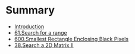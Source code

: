 # Summary

* [Introduction](README.md)
* [61.Search for a range](61search-for-a-range.md)
* [600.Smallest Rectangle Enclosing Black Pixels](600smallest-rectangle-enclosing-black-pixels.md)
* [38.Search a 2D Matrix II ](38search-a-2d-matrix-ii.md)

